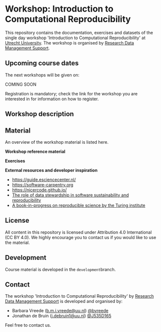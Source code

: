 
# Workshop: Introduction to Computational Reproducibility

This repository contains the documentation, exercises and datasets of the
single day workshop 'Introduction to Computational Reproducibility' at [Utrecht
University](https://www.uu.nl). The workshop is organised by [Research Data
Management Support](https://www.uu.nl/en/research/research-data-management).

## Upcoming course dates
The next workshops will be given on:

COMING SOON

Registration is mandatory; check the link for the workshop you are interested 
in for information on how to register.

## Workshop description

## Material

An overview of the workshop material is listed here.

**Workshop reference material**


**Exercises**

**External resources and developer inspiration**

- https://guide.esciencecenter.nl/
- https://software-carpentry.org
- https://nicercode.github.io/
- [The role of data stewardship in software sustainability and reproducibility](https://zenodo.org/record/1419085#.XEneGrpFxaQ)
- [A book-in-progress on reproducible science by the Turing institute](https://github.com/alan-turing-institute/the-turing-way/blob/master/chapters/reproducibility.md)


## License

All content in this repository is licensed under Attribution 4.0
International (CC BY 4.0). We highly encourage you to contact us if you 
would like to use the material.

## Development

Course material is developed in the `development`branch. 

## Contact 

The workshop 'Introduction to Computational Reproducibility' by [Research Data Management
Support](https://www.uu.nl/en/research/research-data-management) is developed
and organised by:

- Barbara Vreede ([b.m.i.vreede@uu.nl](mailto:b.m.i.vreede@uu.nl)) [@bvreede](https://github.com/bvreede)
- Jonathan de Bruin ([j.debruin1@uu.nl](mailto:j.debruin1@uu.nl)) [@J535D165](https://github.com/J535D165)

Feel free to contact us. 
